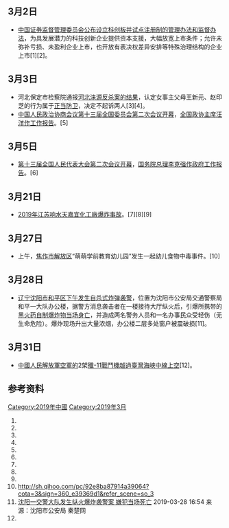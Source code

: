 <noinclude>   </noinclude>

## 3月2日

  - [中国证券监督管理委员会公布设立](../Page/中国证券监督管理委员会.md "wikilink")[科创板并试点](https://zh.wikipedia.org/wiki/科创板 "wikilink")[注册制的管理办法和监督办法](../Page/注册制.md "wikilink")，为具发展潜力的科技创新企业提供资本支援，大幅放宽上市条件；允许未弥补亏损、未盈利企业上市，也开放有表决权差异安排等特殊治理结构的企业上市\[1\]\[2\]。

## 3月3日

  - 河北保定市检察院通报[河北涞源反杀案的结果](../Page/河北涞源反杀案.md "wikilink")，认定女事主父母王新元、赵印芝的行为属于[正当防卫](../Page/正当防卫.md "wikilink")，决定不起诉两人\[3\]\[4\]。
  - [中国人民政治协商会议第十三届全国委员会第二次会议开幕](https://zh.wikipedia.org/wiki/中国人民政治协商会议第十三届全国委员会 "wikilink")，[全国政协主席](https://zh.wikipedia.org/wiki/全国政协主席 "wikilink")[汪洋作工作报告](../Page/汪洋_\(政治人物\).md "wikilink")。\[5\]

## 3月5日

  - [第十三届全国人民代表大会第二次会议开幕](https://zh.wikipedia.org/wiki/第十三届全国人民代表大会 "wikilink")，[国务院总理](https://zh.wikipedia.org/wiki/国务院总理 "wikilink")[李克强作](../Page/李克强.md "wikilink")[政府工作报告](../Page/政府工作报告.md "wikilink")。\[6\]

## 3月21日

  - [2019年江苏响水天嘉宜化工廠爆炸事故](https://zh.wikipedia.org/wiki/2019年江苏响水天嘉宜化工廠爆炸事故 "wikilink")。\[7\]\[8\]\[9\]

## 3月27日

  - 上午，[焦作市解放区](https://zh.wikipedia.org/wiki/解放区_\(焦作市\) "wikilink")“萌萌学前教育幼儿园”发生一起幼儿食物中毒事件。\[10\]

## 3月28日

  - [辽宁](../Page/辽宁省.md "wikilink")[沈阳市](https://zh.wikipedia.org/wiki/沈阳市 "wikilink")[和平区下午发生](../Page/和平区_\(沈阳市\).md "wikilink")[自杀式炸弹袭警](https://zh.wikipedia.org/wiki/自杀式炸弹袭击 "wikilink")，位置为沈阳市公安局交通警察局和平一大队办公楼，据警方消息袭击者在一楼接待大厅纵火后，引爆所携带的[黑火药自制爆炸物当场身亡](https://zh.wikipedia.org/wiki/黑火药 "wikilink")，并造成两名警务人员和一名办事民众受轻伤（无生命危险）。爆炸现场升出大量浓烟，办公楼二层多处窗户被震破损\[11\]。

## 3月31日

  - [中國人民解放軍空軍的](https://zh.wikipedia.org/wiki/中國人民解放軍空軍 "wikilink")2架[殲-11戰鬥機](https://zh.wikipedia.org/wiki/殲-11 "wikilink")[越過臺灣海峽中線上空](https://zh.wikipedia.org/wiki/2019年中國人民解放軍軍機越線事件 "wikilink")\[12\]。

## 参考资料

<noinclude>  </noinclude>

[Category:2019年中國](https://zh.wikipedia.org/wiki/Category:2019年中國 "wikilink")
[Category:2019年3月](https://zh.wikipedia.org/wiki/Category:2019年3月 "wikilink")

1.
2.
3.
4.
5.
6.
7.
8.
9.
10. <http://sh.qihoo.com/pc/92e8ba87914a39064?cota=3&sign=360_e39369d1&refer_scene=so_3>
11. [沈阳一交警大队发生纵火爆炸袭警案
    嫌犯当场死亡](http://www.10yan.com/qcw/2019/03/28/608642.shtml)
    2019-03-28 16:54 来源：沈阳市公安局 秦楚网
12.
